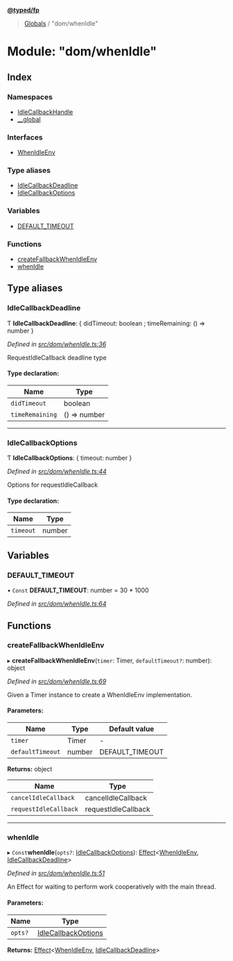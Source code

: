 **[@typed/fp](../README.md)**

> [Globals](../globals.md) / "dom/whenIdle"

# Module: "dom/whenIdle"

## Index

### Namespaces

* [IdleCallbackHandle](_dom_whenidle_.idlecallbackhandle.md)
* [\_\_global](_dom_whenidle_.__global.md)

### Interfaces

* [WhenIdleEnv](../interfaces/_dom_whenidle_.whenidleenv.md)

### Type aliases

* [IdleCallbackDeadline](_dom_whenidle_.md#idlecallbackdeadline)
* [IdleCallbackOptions](_dom_whenidle_.md#idlecallbackoptions)

### Variables

* [DEFAULT\_TIMEOUT](_dom_whenidle_.md#default_timeout)

### Functions

* [createFallbackWhenIdleEnv](_dom_whenidle_.md#createfallbackwhenidleenv)
* [whenIdle](_dom_whenidle_.md#whenidle)

## Type aliases

### IdleCallbackDeadline

Ƭ  **IdleCallbackDeadline**: { didTimeout: boolean ; timeRemaining: () => number  }

*Defined in [src/dom/whenIdle.ts:36](https://github.com/TylorS/typed-fp/blob/ac98ca1/src/dom/whenIdle.ts#L36)*

RequestIdleCallback deadline type

#### Type declaration:

Name | Type |
------ | ------ |
`didTimeout` | boolean |
`timeRemaining` | () => number |

___

### IdleCallbackOptions

Ƭ  **IdleCallbackOptions**: { timeout: number  }

*Defined in [src/dom/whenIdle.ts:44](https://github.com/TylorS/typed-fp/blob/ac98ca1/src/dom/whenIdle.ts#L44)*

Options for requestIdleCallback

#### Type declaration:

Name | Type |
------ | ------ |
`timeout` | number |

## Variables

### DEFAULT\_TIMEOUT

• `Const` **DEFAULT\_TIMEOUT**: number = 30 * 1000

*Defined in [src/dom/whenIdle.ts:64](https://github.com/TylorS/typed-fp/blob/ac98ca1/src/dom/whenIdle.ts#L64)*

## Functions

### createFallbackWhenIdleEnv

▸ **createFallbackWhenIdleEnv**(`timer`: Timer, `defaultTimeout?`: number): object

*Defined in [src/dom/whenIdle.ts:69](https://github.com/TylorS/typed-fp/blob/ac98ca1/src/dom/whenIdle.ts#L69)*

Given a Timer instance to create a WhenIdleEnv implementation.

#### Parameters:

Name | Type | Default value |
------ | ------ | ------ |
`timer` | Timer | - |
`defaultTimeout` | number | DEFAULT\_TIMEOUT |

**Returns:** object

Name | Type |
------ | ------ |
`cancelIdleCallback` | cancelIdleCallback |
`requestIdleCallback` | requestIdleCallback |

___

### whenIdle

▸ `Const`**whenIdle**(`opts?`: [IdleCallbackOptions](_dom_whenidle_.md#idlecallbackoptions)): [Effect](_effect_effect_.effect.md)\<[WhenIdleEnv](../interfaces/_dom_whenidle_.whenidleenv.md), [IdleCallbackDeadline](_dom_whenidle_.md#idlecallbackdeadline)>

*Defined in [src/dom/whenIdle.ts:51](https://github.com/TylorS/typed-fp/blob/ac98ca1/src/dom/whenIdle.ts#L51)*

An Effect for waiting to perform work cooperatively with the main thread.

#### Parameters:

Name | Type |
------ | ------ |
`opts?` | [IdleCallbackOptions](_dom_whenidle_.md#idlecallbackoptions) |

**Returns:** [Effect](_effect_effect_.effect.md)\<[WhenIdleEnv](../interfaces/_dom_whenidle_.whenidleenv.md), [IdleCallbackDeadline](_dom_whenidle_.md#idlecallbackdeadline)>
